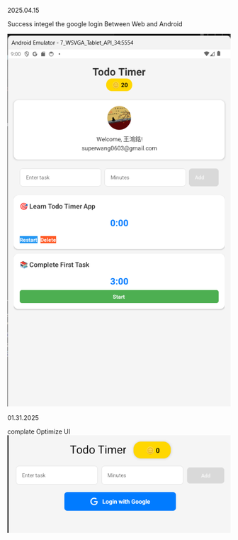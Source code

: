 2025.04.15

Success integel the google login Between Web and Android

![picture 0](images/3bbb09604275aa9f74537f96fd84bba0aa128666882f46075fcb8c514b7a693f.png)  



01.31.2025

complate Optimize UI
![alt text](image.png)